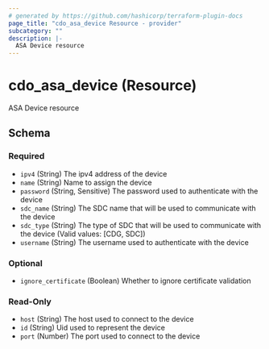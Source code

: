 ```yaml
---
# generated by https://github.com/hashicorp/terraform-plugin-docs
page_title: "cdo_asa_device Resource - provider"
subcategory: ""
description: |-
  ASA Device resource
---
```


# cdo_asa_device (Resource)

ASA Device resource



<!-- schema generated by tfplugindocs -->
## Schema

### Required

- `ipv4` (String) The ipv4 address of the device
- `name` (String) Name to assign the device
- `password` (String, Sensitive) The password used to authenticate with the device
- `sdc_name` (String) The SDC name that will be used to communicate with the device
- `sdc_type` (String) The type of SDC that will be used to communicate with the device (Valid values: [CDG, SDC])
- `username` (String) The username used to authenticate with the device

### Optional

- `ignore_certificate` (Boolean) Whether to ignore certificate validation

### Read-Only

- `host` (String) The host used to connect to the device
- `id` (String) Uid used to represent the device
- `port` (Number) The port used to connect to the device
